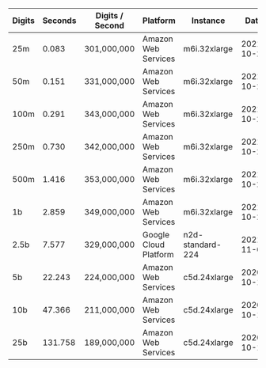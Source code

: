 | Digits | Seconds | Digits / Second | Platform | Instance | Date | Files |
| ------ | ------- | --------------- | -------- | -------- | ---- | ----- |
| 25m | 0.083 | 301,000,000 | Amazon Web Services | m6i.32xlarge | 2021-10-29 | [cfg](../Amazon%20Web%20Services/m6i.32xlarge/Sin%281%29%20%5BTriple%20Angle%20Formula%5D/Sin%281%29%20-%2020211029-154702.cfg) [out](../Amazon%20Web%20Services/m6i.32xlarge/Sin%281%29%20%5BTriple%20Angle%20Formula%5D/Sin%281%29%20-%2020211029-154702.out) [txt](../Amazon%20Web%20Services/m6i.32xlarge/Sin%281%29%20%5BTriple%20Angle%20Formula%5D/Sin%281%29%20-%2020211029-154702.txt) |
| 50m | 0.151 | 331,000,000 | Amazon Web Services | m6i.32xlarge | 2021-10-29 | [cfg](../Amazon%20Web%20Services/m6i.32xlarge/Sin%281%29%20%5BTriple%20Angle%20Formula%5D/Sin%281%29%20-%2020211029-160327.cfg) [out](../Amazon%20Web%20Services/m6i.32xlarge/Sin%281%29%20%5BTriple%20Angle%20Formula%5D/Sin%281%29%20-%2020211029-160327.out) [txt](../Amazon%20Web%20Services/m6i.32xlarge/Sin%281%29%20%5BTriple%20Angle%20Formula%5D/Sin%281%29%20-%2020211029-160327.txt) |
| 100m | 0.291 | 343,000,000 | Amazon Web Services | m6i.32xlarge | 2021-10-29 | [cfg](../Amazon%20Web%20Services/m6i.32xlarge/Sin%281%29%20%5BTriple%20Angle%20Formula%5D/Sin%281%29%20-%2020211029-160339.cfg) [out](../Amazon%20Web%20Services/m6i.32xlarge/Sin%281%29%20%5BTriple%20Angle%20Formula%5D/Sin%281%29%20-%2020211029-160339.out) [txt](../Amazon%20Web%20Services/m6i.32xlarge/Sin%281%29%20%5BTriple%20Angle%20Formula%5D/Sin%281%29%20-%2020211029-160339.txt) |
| 250m | 0.730 | 342,000,000 | Amazon Web Services | m6i.32xlarge | 2021-10-29 | [cfg](../Amazon%20Web%20Services/m6i.32xlarge/Sin%281%29%20%5BTriple%20Angle%20Formula%5D/Sin%281%29%20-%2020211029-160342.cfg) [out](../Amazon%20Web%20Services/m6i.32xlarge/Sin%281%29%20%5BTriple%20Angle%20Formula%5D/Sin%281%29%20-%2020211029-160342.out) [txt](../Amazon%20Web%20Services/m6i.32xlarge/Sin%281%29%20%5BTriple%20Angle%20Formula%5D/Sin%281%29%20-%2020211029-160342.txt) |
| 500m | 1.416 | 353,000,000 | Amazon Web Services | m6i.32xlarge | 2021-10-29 | [cfg](../Amazon%20Web%20Services/m6i.32xlarge/Sin%281%29%20%5BTriple%20Angle%20Formula%5D/Sin%281%29%20-%2020211029-171411.cfg) [out](../Amazon%20Web%20Services/m6i.32xlarge/Sin%281%29%20%5BTriple%20Angle%20Formula%5D/Sin%281%29%20-%2020211029-171411.out) [txt](../Amazon%20Web%20Services/m6i.32xlarge/Sin%281%29%20%5BTriple%20Angle%20Formula%5D/Sin%281%29%20-%2020211029-171411.txt) |
| 1b | 2.859 | 349,000,000 | Amazon Web Services | m6i.32xlarge | 2021-10-29 | [cfg](../Amazon%20Web%20Services/m6i.32xlarge/Sin%281%29%20%5BTriple%20Angle%20Formula%5D/Sin%281%29%20-%2020211029-171428.cfg) [out](../Amazon%20Web%20Services/m6i.32xlarge/Sin%281%29%20%5BTriple%20Angle%20Formula%5D/Sin%281%29%20-%2020211029-171428.out) [txt](../Amazon%20Web%20Services/m6i.32xlarge/Sin%281%29%20%5BTriple%20Angle%20Formula%5D/Sin%281%29%20-%2020211029-171428.txt) |
| 2.5b | 7.577 | 329,000,000 | Google Cloud Platform | n2d-standard-224 | 2021-11-06 | [cfg](../Google%20Cloud%20Platform/n2d-standard-224/Sin%281%29%20%5BTriple%20Angle%20Formula%5D/Sin%281%29%20-%2020211106-220649.cfg) [out](../Google%20Cloud%20Platform/n2d-standard-224/Sin%281%29%20%5BTriple%20Angle%20Formula%5D/Sin%281%29%20-%2020211106-220649.out) [txt](../Google%20Cloud%20Platform/n2d-standard-224/Sin%281%29%20%5BTriple%20Angle%20Formula%5D/Sin%281%29%20-%2020211106-220649.txt) |
| 5b | 22.243 | 224,000,000 | Amazon Web Services | c5d.24xlarge | 2020-10-10 | [cfg](../Amazon%20Web%20Services/c5d.24xlarge/Sin%281%29%20%5BTriple%20Angle%20Formula%5D/Sin%281%29%20-%2020201010-210147.cfg) [out](../Amazon%20Web%20Services/c5d.24xlarge/Sin%281%29%20%5BTriple%20Angle%20Formula%5D/Sin%281%29%20-%2020201010-210147.out) [txt](../Amazon%20Web%20Services/c5d.24xlarge/Sin%281%29%20%5BTriple%20Angle%20Formula%5D/Sin%281%29%20-%2020201010-210147.txt) |
| 10b | 47.366 | 211,000,000 | Amazon Web Services | c5d.24xlarge | 2020-10-10 | [cfg](../Amazon%20Web%20Services/c5d.24xlarge/Sin%281%29%20%5BTriple%20Angle%20Formula%5D/Sin%281%29%20-%2020201010-210651.cfg) [out](../Amazon%20Web%20Services/c5d.24xlarge/Sin%281%29%20%5BTriple%20Angle%20Formula%5D/Sin%281%29%20-%2020201010-210651.out) [txt](../Amazon%20Web%20Services/c5d.24xlarge/Sin%281%29%20%5BTriple%20Angle%20Formula%5D/Sin%281%29%20-%2020201010-210651.txt) |
| 25b | 131.758 | 189,000,000 | Amazon Web Services | c5d.24xlarge | 2020-10-10 | [cfg](../Amazon%20Web%20Services/c5d.24xlarge/Sin%281%29%20%5BTriple%20Angle%20Formula%5D/Sin%281%29%20-%2020201010-211013.cfg) [out](../Amazon%20Web%20Services/c5d.24xlarge/Sin%281%29%20%5BTriple%20Angle%20Formula%5D/Sin%281%29%20-%2020201010-211013.out) [txt](../Amazon%20Web%20Services/c5d.24xlarge/Sin%281%29%20%5BTriple%20Angle%20Formula%5D/Sin%281%29%20-%2020201010-211013.txt) |
